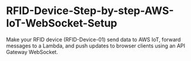 # RFID-Device-Step-by-step-AWS-IoT-WebSocket-Setup
Make your RFID device (RFID-Device-01) send data to AWS IoT, forward messages to a Lambda, and push updates to browser clients using an API Gateway WebSocket.
